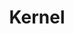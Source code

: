 ---
image: /assets/images/projects/kernel.png
title: Kernel
url: https://www.kernel.org/category/about.html
---